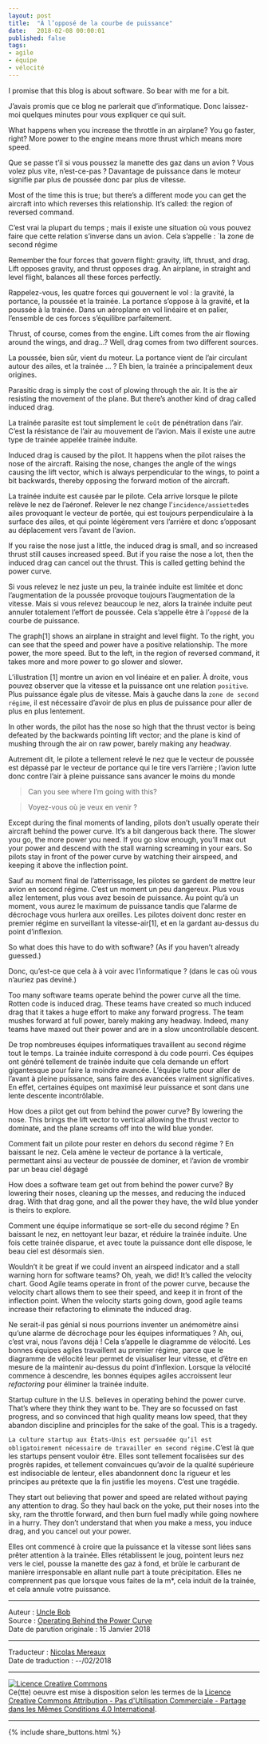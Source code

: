 ```yaml
---
layout: post
title:  "À l’opposé de la courbe de puissance"
date:   2018-02-08 00:00:01
published: false
tags: 
- agile
- équipe
- vélocité
---
```


I promise that this blog is about software. So bear with me for a bit.

J’avais promis que ce blog ne parlerait que d’informatique. Donc laissez-moi quelques minutes pour vous expliquer ce qui suit.

What happens when you increase the throttle in an airplane? You go faster, right? More power to the engine means more thrust which means more speed.

Que se passe t’il si vous poussez la manette des gaz dans un avion ? Vous volez plus vite, n’est-ce-pas ? Davantage de puissance dans le moteur signifie par plus de poussée donc par plus de vitesse.

Most of the time this is true; but there’s a different mode you can get the aircraft into which reverses this relationship. It’s called: the region of reversed command.

C’est vrai la plupart du temps ; mais il existe une situation où vous pouvez faire que cette relation s’inverse dans un avion. Cela s’appelle : `la zone de second régime

Remember the four forces that govern flight: gravity, lift, thrust, and drag. Lift opposes gravity, and thrust opposes drag. An airplane, in straight and level flight, balances all these forces perfectly.

Rappelez-vous, les quatre forces qui gouvernent le vol : la gravité, la portance, la poussée et la trainée. La portance s’oppose à la gravité, et la poussée à la trainée. Dans un aéroplane en vol linéaire et en palier, l’ensemble de ces forces s’équilibre parfaitement.

Thrust, of course, comes from the engine. Lift comes from the air flowing around the wings, and drag…? Well, drag comes from two different sources.

La poussée, bien sûr, vient du moteur. La portance vient de l’air circulant autour des ailes, et la trainée … ? Eh bien, la trainée a principalement deux origines.

Parasitic drag is simply the cost of plowing through the air. It is the air resisting the movement of the plane. But there’s another kind of drag called induced drag.

La trainée parasite est tout simplement le `coût` de pénétration dans l’air. C’est la résistance de l’air au mouvement de l’avion.  Mais il existe une autre type de trainée appelée trainée induite.

Induced drag is caused by the pilot. It happens when the pilot raises the nose of the aircraft. Raising the nose, changes the angle of the wings causing the lift vector, which is always perpendicular to the wings, to point a bit backwards, thereby opposing the forward motion of the aircraft.

La trainée induite est causée par le pilote. Cela arrive lorsque le pilote relève le nez de l’aéronef. Relever le nez change l’`incidence/assiette`des ailes provoquant le vecteur de portée, qui est toujours perpendiculaire à la surface des ailes, et qui pointe légèrement vers l’arrière et donc s’opposant au déplacement vers l’avant de l’avion.

If you raise the nose just a little, the induced drag is small, and so increased thrust still causes increased speed. But if you raise the nose a lot, then the induced drag can cancel out the thrust. This is called getting behind the power curve.

Si vous relevez le nez juste un peu, la trainée induite est limitée et donc l’augmentation de la poussée provoque toujours l’augmentation de la vitesse. Mais si vous relevez beaucoup le nez, alors la trainée induite peut annuler totalement l’effort de poussée. Cela s’appelle être à l’`opposé` de la courbe de puissance. 

The graph[1] shows an airplane in straight and level flight. To the right, you can see that the speed and power have a positive relationship. The more power, the more speed. But to the left, in the region of reversed command, it takes more and more power to go slower and slower.

L’illustration [1] montre un avion en vol linéaire et en palier. À droite, vous pouvez observer que la vitesse et la puissance ont une relation `positive`. Plus puissance égale plus de vitesse. Mais à gauche dans la `zone de second régime`, il est nécessaire d’avoir de plus en plus de puissance pour aller de plus en plus lentement. 

In other words, the pilot has the nose so high that the thrust vector is being defeated by the backwards pointing lift vector; and the plane is kind of mushing through the air on raw power, barely making any headway.

Autrement dit, le pilote a tellement relevé le nez que le vecteur de poussée est dépassé par le vecteur de portance qui le tire vers l’arrière ; l’avion lutte donc contre l’air à pleine puissance sans avancer le moins du monde

> Can you see where I’m going with this?

> Voyez-vous où je veux en venir ?

Except during the final moments of landing, pilots don’t usually operate their aircraft behind the power curve. It’s a bit dangerous back there. The slower you go, the more power you need. If you go slow enough, you’ll max out your power and descend with the stall warning screaming in your ears. So pilots stay in front of the power curve by watching their airspeed, and keeping it above the inflection point.

Sauf au moment final de l’atterrissage, les pilotes se gardent de mettre leur avion en second régime. C’est un moment un peu dangereux. Plus vous allez lentement, plus vous avez besoin de puissance. Au point qu’à un moment, vous aurez le maximum de puissance tandis que l’alarme de décrochage vous hurlera aux oreilles. Les pilotes doivent donc rester en premier régime en surveillant la vitesse-air[1], et en la gardant au-dessus du point d’inflexion. 

So what does this have to do with software? (As if you haven’t already guessed.)

Donc, qu’est-ce que cela à à voir avec l’informatique ? (dans le cas où vous n’auriez pas deviné.)

Too many software teams operate behind the power curve all the time. Rotten code is induced drag. These teams have created so much induced drag that it takes a huge effort to make any forward progress. The team mushes forward at full power, barely making any headway. Indeed, many teams have maxed out their power and are in a slow uncontrollable descent.

De trop nombreuses équipes informatiques travaillent au second régime tout le temps. La trainée induite correspond à du code pourri. Ces équipes ont généré tellement de trainée induite que cela demande un effort gigantesque pour faire la moindre avancée. L’équipe lutte pour aller de l’avant à pleine puissance, sans faire des avancées vraiment significatives. En effet, certaines équipes ont maximisé leur puissance et sont dans une lente descente incontrôlable.

How does a pilot get out from behind the power curve? By lowering the nose. This brings the lift vector to vertical allowing the thrust vector to dominate, and the plane screams off into the wild blue yonder.

Comment fait un pilote pour rester en dehors du second régime ? En baissant le nez. Cela amène le vecteur de portance à la verticale, permettant ainsi au vecteur de poussée de dominer, et l’avion de vrombir par un beau ciel dégagé

How does a software team get out from behind the power curve? By lowering their noses, cleaning up the messes, and reducing the induced drag. With that drag gone, and all the power they have, the wild blue yonder is theirs to explore.

Comment une équipe informatique se sort-elle du second régime ? En baissant le nez, en nettoyant leur bazar, et réduire la trainée induite. Une fois cette trainée disparue, et avec toute la puissance dont elle dispose, le beau ciel est désormais sien.

Wouldn’t it be great if we could invent an airspeed indicator and a stall warning horn for software teams? Oh, yeah, we did! It’s called the velocity chart. Good Agile teams operate in front of the power curve, because the velocity chart allows them to see their speed, and keep it in front of the inflection point. When the velocity starts going down, good agile teams increase their refactoring to eliminate the induced drag.

Ne serait-il pas génial si nous pourrions inventer un anémomètre ainsi qu’une alarme de décrochage pour les équipes informatiques ? Ah, oui, c’est vrai, nous l’avons déjà ! Cela s’appelle le diagramme de vélocité. Les bonnes équipes agiles travaillent au premier régime, parce que le diagramme de vélocité leur permet de visualiser leur vitesse, et d’être en mesure de la maintenir au-dessus du point d’inflexion. Lorsque la vélocité commence à descendre, les bonnes équipes agiles accroissent leur _refactoring_  pour éliminer la trainée induite.

Startup culture in the U.S. believes in operating behind the power curve. That’s where they think they want to be. They are so focussed on fast progress, and so convinced that high quality means low speed, that they abandon discipline and principles for the sake of the goal. This is a tragedy.

`La culture startup aux États-Unis est persuadée qu’il est obligatoirement nécessaire de travailler en second régime.`C’est là que les startups pensent vouloir être. Elles sont tellement focalisées sur des progrès rapides, et tellement convaincues qu’avoir de la qualité supérieure est indisociable de lenteur, elles abandonnent donc la rigueur et les principes au prétexte que la fin justifie les moyens. C’est une tragédie.

They start out believing that power and speed are related without paying any attention to drag. So they haul back on the yoke, put their noses into the sky, ram the throttle forward, and then burn fuel madly while going nowhere in a hurry. They don’t understand that when you make a mess, you induce drag, and you cancel out your power.

Elles ont commencé à croire que la puissance et la vitesse sont liées sans prêter attention à la trainée. Elles rétablissent le joug, pointent leurs nez vers le ciel, pousse la manette des gaz à fond, et brûle le carburant de manière irresponsable en allant nulle part à toute précipitation. Elles ne comprennent pas que lorsque vous faites de la m*, cela induit de la trainée, et cela annule votre puissance.


---
Auteur : [Uncle Bob](http://www.8thlight.com/team/uncle-bob)  
Source : [Operating Behind the Power Curve](http://blog.cleancoder.com/uncle-bob/2018/01/15/behindThePowerCurve.html)  
Date de parution originale : 15 Janvier 2018  

---
Traducteur : [Nicolas Mereaux](http://www.les-traducteurs-agiles.org/traducteurs/)  
Date de traduction : --/02/2018  

---

<a rel="license" href="http://creativecommons.org/licenses/by-nc-sa/4.0/"><img alt="Licence Creative Commons" style="border-width:0" src="http://i.creativecommons.org/l/by-nc-sa/4.0/88x31.png" /></a><br />Ce(tte) oeuvre est mise à disposition selon les termes de la <a rel="license" href="http://creativecommons.org/licenses/by-nc-sa/4.0/">Licence Creative Commons Attribution - Pas d'Utilisation Commerciale - Partage dans les Mêmes Conditions 4.0 International</a>.

---

{% include share_buttons.html %}


